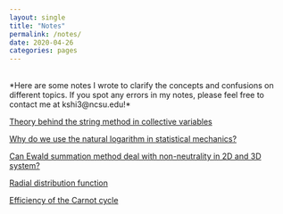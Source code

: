 ```yaml
---
layout: single
title: "Notes"
permalink: /notes/
date: 2020-04-26
categories: pages
---
```

<br />
*Here are some notes I wrote to clarify the concepts and confusions on different topics. If you spot any errors in my notes, please feel free to contact me at kshi3@ncsu.edu!*



[Theory behind the string method in collective variables](http://kaihangshi.github.io/assets/docs/smcv.pdf)

[Why do we use the natural logarithm in statistical mechanics?](http://kaihangshi.github.io/assets/docs/loge_in_sm.pdf)

[Can Ewald summation method deal with non-neutrality in 2D and 3D system?](http://kaihangshi.github.io/assets/docs/ewald.pdf)

[Radial distribution function](http://kaihangshi.github.io/assets/docs/rdf.pdf)

[Efficiency of the Carnot cycle](http://kaihangshi.github.io/assets/docs/carnot.pdf)





